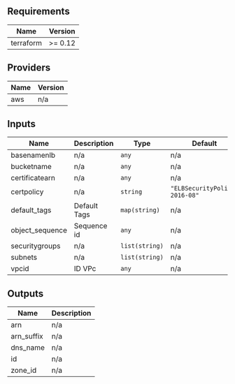 ## Requirements

| Name | Version |
|------|---------|
| terraform | >= 0.12 |

## Providers

| Name | Version |
|------|---------|
| aws | n/a |

## Inputs

| Name | Description | Type | Default | Required |
|------|-------------|------|---------|:--------:|
| basenamenlb | n/a | `any` | n/a | yes |
| bucketname | n/a | `any` | n/a | yes |
| certificatearn | n/a | `any` | n/a | yes |
| certpolicy | n/a | `string` | `"ELBSecurityPolicy-2016-08"` | no |
| default\_tags | Default Tags | `map(string)` | n/a | yes |
| object\_sequence | Sequence id | `any` | n/a | yes |
| securitygroups | n/a | `list(string)` | n/a | yes |
| subnets | n/a | `list(string)` | n/a | yes |
| vpcid | ID VPc | `any` | n/a | yes |

## Outputs

| Name | Description |
|------|-------------|
| arn | n/a |
| arn\_suffix | n/a |
| dns\_name | n/a |
| id | n/a |
| zone\_id | n/a |

